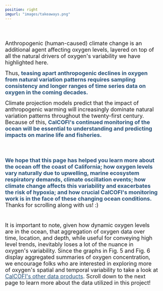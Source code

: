 ```yaml
---
position: right
imgurl: "images/takeaways.png"     
---
```


<br />
<br /> 


<font size="+1"> Anthropogenic (human-caused) climate change is an additional agent affecting oxygen levels, layered on top of all the natural drivers of oxygen's variability we have highlighted here. </font>

<font size="+1"> Thus, <span style="color:#28527A"> **teasing apart anthropogenic declines in oxygen from natural variation patterns requires sampling consistency and longer ranges of time series data on oxygen in the coming decades.** </span> </font>

<font size="+1"> Climate projection models predict that the impact of anthropogenic warming will increasingly dominate natural variation patterns throughout the twenty-first century. Because of this, <span style="color:#28527A"> **CalCOFI's continued monitoring of the ocean will be essential to understanding and predicting impacts on marine life and fisheries.** </span> </font>

<br />
<br /> 

<font size="+1"> <span style="color:#28527A"> **We hope that this page has helped you learn more about the ocean off the coast of California; how oxygen levels vary naturally due to upwelling, marine ecosystem respiratory demands, climate oscillation events; how climate change affects this variability and exacerbates the risk of hypoxia; and how crucial CalCOFI's monitoring work is in the face of these changing ocean conditions.** </span> Thanks for scrolling along with us! :) </font>

<br />

<font size="+1"> It is important to note, given how dynamic oxygen levels are in the ocean, that aggregation of oxygen data over time, location, and depth, while useful for conveying high level trends, inevitably loses a lot of the nuance in oxygen's variability. Since the graphs in Fig. 5 and Fig. 6 display aggregated summaries of oxygen concentration, we encourage folks who are interested in exploring more of oxygen's spatial and temporal variability to take a look at <a href="https://calcofi.io" style="color: #28527A; text-decoration: underline;"> CalCOFI's other data products</a>. Scroll down to the next page to learn more about the data utilized in this project! </font>